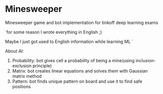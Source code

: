 # Minesweeper
Minesweeper game and bot implementation for tinkoff deep learning exams

`for some reason I wrote everything in English ;)

Maybe I just got used to English information while learning ML `

About AI:

1. Probability: bot gives cell a probability of being a mine(using inclusion-exclusion principle)
2. Matrix: bot creates linear equations and solves them with Gaussian matrix method
3. Pattern: bot finds unique pattern on board and use it to find safe positions
